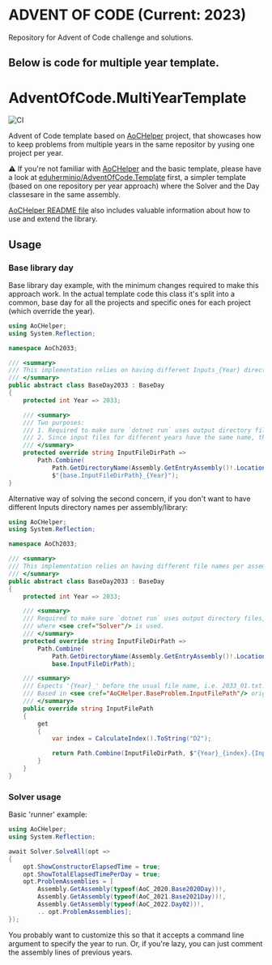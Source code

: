 # ADVENT OF CODE (Current: 2023)
Repository for Advent of Code challenge and solutions.

## Below is code for multiple year template.

# AdventOfCode.MultiYearTemplate

![CI](https://github.com/eduherminio/AdventOfCode.MultiYearTemplate/workflows/CI/badge.svg)

Advent of Code template based on [AoCHelper](https://github.com/eduherminio/AoCHelper) project, that showcases how to keep problems from multiple years in the same repositor by yusing one project per year.

⚠️ If you're not familiar with [AoCHelper](https://github.com/eduherminio/AoCHelper) and the basic template, please have a look at [eduherminio/AdventOfCode.Template](https://github.com/eduherminio/AdventOfCode.Template) first, a simpler template (based on one repository per year approach) where the Solver and the Day classesare in the same assembly.

[AoCHelper README file](https://github.com/eduherminio/AoCHelper#advanced-usage) also includes valuable information about how to use and extend the library.

## Usage

### Base library day

Base library day example, with the minimum changes required to make this approach work.
In the actual template code this class it's split into a common, base day for all the projects and specific ones for each project (which override the year).

```csharp
using AoCHelper;
using System.Reflection;

namespace AoCh2033;

/// <summary>
/// This implementation relies on having different Inputs_{Year} directories per assembly/library
/// </summary>
public abstract class BaseDay2033 : BaseDay
{
    protected int Year => 2033;

    /// <summary>
    /// Two purposes:
    /// 1. Required to make sure `dotnet run` uses output directory files, since problems aren't located in the assembly where <see cref="Solver"/> is used.
    /// 2. Since input files for different years have the same name, they would override each other in the output directory Inputs folder if we're not careful.
    /// </summary>
    protected override string InputFileDirPath =>
        Path.Combine(
            Path.GetDirectoryName(Assembly.GetEntryAssembly()!.Location)!,      // Takes care of concern 1
            $"{base.InputFileDirPath}_{Year}");                                 // Takes care of concern 2
}
```

Alternative way of solving the second concern, if you don't want to have different Inputs directory names per assembly/library:

```csharp
using AoCHelper;
using System.Reflection;

namespace AoCh2033;

/// <summary>
/// This implementation relies on having different file names per assembly/library (i.e. YYYY_dd.txt)
/// </summary>
public abstract class BaseDay2033 : BaseDay
{
    protected int Year => 2033;

    /// <summary>
    /// Required to make sure `dotnet run` uses output directory files, since problems aren't located in the assembly
    /// where <see cref="Solver"/> is used.
    /// </summary>
    protected override string InputFileDirPath =>
        Path.Combine(
            Path.GetDirectoryName(Assembly.GetEntryAssembly()!.Location)!,
            base.InputFileDirPath);

    /// <summary>
    /// Expects '{Year}_' before the usual file name, i.e. 2033_01.txt.
    /// Based in <see cref="AoCHelper.BaseProblem.InputFilePath"/> original implementation
    /// </summary>
    public override string InputFilePath
    {
        get
        {
            var index = CalculateIndex().ToString("D2");

            return Path.Combine(InputFileDirPath, $"{Year}_{index}.{InputFileExtension.TrimStart('.')}");
        }
    }
}
```

### Solver usage

Basic 'runner' example:

```csharp
using AoCHelper;
using System.Reflection;

await Solver.SolveAll(opt =>
{
    opt.ShowConstructorElapsedTime = true;
    opt.ShowTotalElapsedTimePerDay = true;
    opt.ProblemAssemblies = [
        Assembly.GetAssembly(typeof(AoC_2020.Base2020Day))!,
        Assembly.GetAssembly(typeof(AoC_2021.Base2021Day))!,
        Assembly.GetAssembly(typeof(AoC_2022.Day02))!,
        .. opt.ProblemAssemblies];
});
```

You probably want to customize this so that it accepts a command line argument to specify the year to run.
Or, if you're lazy, you can just comment the assembly lines of previous years.
